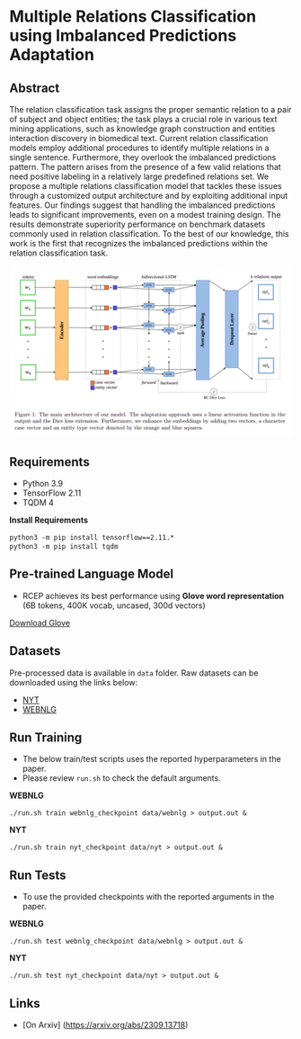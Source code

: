 # Multiple Relations Classification using Imbalanced Predictions Adaptation

## Abstract 
The relation classification task assigns the proper semantic relation to a pair of subject and object entities; the task plays a crucial role in various text mining applications, such as knowledge graph construction and entities interaction discovery in biomedical text. Current relation classification models employ additional procedures to identify multiple relations in a single sentence. Furthermore, they overlook the imbalanced predictions pattern. The pattern arises from the presence of a few valid relations that need positive labeling in a relatively large predefined relations set. We propose a multiple relations classification model that tackles these issues through a customized output architecture and by exploiting additional input features. Our findings suggest that handling the imbalanced predictions leads to significant improvements, even on a modest training design. The results demonstrate superiority performance on benchmark datasets commonly used in relation classification. To the best of our knowledge, this work is the first that recognizes the imbalanced predictions within the relation classification task.

![Model architecture](MRCA_model.png)

## Requirements
- Python 3.9
- TensorFlow 2.11
- TQDM 4

**Install Requirements**
```
python3 -m pip install tensorflow==2.11.*
python3 -m pip install tqdm
```

## Pre-trained Language Model
* RCEP achieves its best performance using **Glove word representation** (6B tokens, 400K vocab, uncased, 300d vectors)

[Download Glove](https://nlp.stanford.edu/projects/glove/)

## Datasets
Pre-processed data is available in `data` folder. Raw datasets can be downloaded using the links below:
- [NYT](https://github.com/xiangrongzeng/copy_re)
- [WEBNLG](https://github.com/yubowen-ph/JointER/tree/master/dataset/WebNLG/data)

## Run Training
* The below train/test scripts uses the reported hyperparameters in the paper.
* Please review `run.sh` to check the default arguments.

**WEBNLG**
```
./run.sh train webnlg_checkpoint data/webnlg > output.out &
```
**NYT**
```
./run.sh train nyt_checkpoint data/nyt > output.out &
```

## Run Tests
* To use the provided checkpoints with the reported arguments in the paper.

**WEBNLG**
```
./run.sh test webnlg_checkpoint data/webnlg > output.out &
```
**NYT**
```
./run.sh test nyt_checkpoint data/nyt > output.out &
```

## Links
- [On Arxiv] (https://arxiv.org/abs/2309.13718)
